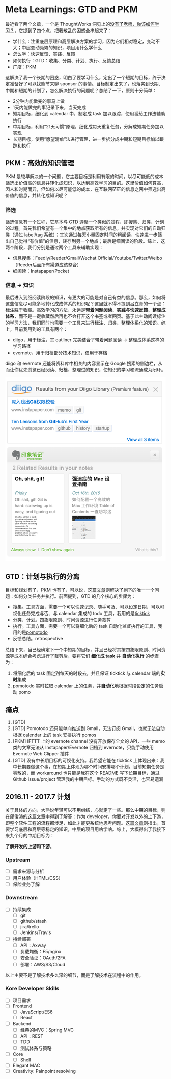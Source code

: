 # Meta Learnings: GTD and PKM

最近看了两个文章，一个是 ThoughtWorks 洞见上的[没有了老师，你该如何学习？](http://insights.thoughtworkers.org/how-to-study-without-teacher/)，它提到了四个点，把我散乱的困惑全串起来了：

* 学什么：注重底层原理和高层解决方案的学习，因为它们相对稳定，变动不大；中层变动频繁的知识，项目用什么学什么
* 怎么学：快速反馈、实践、反馈
* 如何执行：GTD：收集、分类、计划、执行、反馈总结
* 广度：PKM

这解决了我一个长期的困惑，明白了要学习什么，定出了一个短期的目标，终于决定准备好了可以找熊节来聊 sponsor 的事情。目标制定出来了，也落实到长期、中期和短期的计划了，怎么解决执行的问题呢？总结了一下，原则十分简单：

* 2分钟内能做完的事马上做
* 1天内能做完的事记录下来，当天完成
* 短期目标，细化到 calendar 中，制定成 task 加以跟踪，使用番茄工作法辅助执行
* 中期目标，利用“21天习惯”原理，细化成每天重复任务，分解成短期任务加以实现
* 长期目标，使用“愿望清单”法进行管理，进一步拆分成中期和短期目标加以跟踪和执行

## PKM：高效的知识管理

PKM 是较早解决的一个问题，它主要目标是利用有限的时间，以尽可能低的成本筛选出价值高的信息并转化成知识，以达到高效学习的目的。这里价值如何算高，因人和时期而异，但如何以尽可能低的成本，在互联网茫茫的信息之网中筛选出高价值的信息，并转化成知识呢？

### 筛选

筛选信息有一个过程，它基本与 GTD 遵循一个类似的过程，即搜集、归类、计划的过程。首先我们希望有一个集中的地点获取所有的信息，并实现对它们的自动归类（通过 label/tag 系统）；其次通过每天小量固定时间的粗阅读，快速进一步筛出自己觉得“有价值”的信息，转存到另一个地点；最后是细阅读的阶段。综上，这两个阶段，我们分别是通过两个工具来辅助实现：

* 信息搜集：Feedly/Reeder/Gmail/Wechat Official/Youtube/Twitter/Weibo（Reeder后面所有渠道应该整合）
* 细阅读：Instapaper/Pocket

### 信息 -> 知识

最后进入到细阅读阶段的知识，有更大的可能是对自己有益的信息。那么，如何将这些信息尽可能多地转化成成体系的知识呢？这里就不得不提到吕立青的一个点：标注胜于收藏。高效学习的方法，永远是**带着问题阅读**、**实践与快速反馈**、**整理成体系**，而不是一键收藏然后再也不会打开这个书签或者网页。基于此主动阅读标注的学习方法，我们同时也需要一个工具来进行标注、归类、整理体系化的知识。综上，目前我用到的工具有两个：

* diigo，用于标注，其 outliner 完美结合了带着问题阅读 -> 整理成体系这样的学习路径
* evernote，用于归档部分技术知识，仅用于存档

diigo 和 evernote 还能将资料库中相关的内容显示在 Google 搜索的侧边栏，从而让你优先浏览已经阅读、归档、整理过的知识，使知识的学习和流通成为闭环。

![](diigo-evernote-right-hand-side.png)

## GTD：计划与执行的分离

目标和规划有了，PKM 也有了，可以说，[这篇文章](http://www.mifengtd.cn/articles/runningcheese-gtd-system.html)则解决了剩下的唯一一个问题：如何分类任务并执行。前面提到，GTD 的几个核心的步骤为：

* 搜集。工具方面，需要一个可以快速记录、随手可及、可以设定日期、可以可视化任务完成与否、与 calendar 集成的 todo 工具，我用的是[ticktick](https://ticktick.com/)
* 分类、计划。四象限原则、时间资源进行任务裁剪
* 执行。工具方面，需要一个可以将细化后的 task 自动化监督执行的工具，我用的是[pomotodo](https://pomotodo.com/app/)
* 反馈总结。retrospective

总结下来，当已经确定下一个中短期的目标，并且已经将其按四象限原则、时间资源等成本综合考虑进行了裁剪后，要将它们 **细化成 task** 并 **自动化执行** 的步骤为：

1. 将细化后的 task 固定到每天的时段去，并且保证 ticktick 与 calendar 端的**实时**集成
2. pomotodo 实时拉取 calendar 上的任务，并**自动化**地根据时段设定的任务启动 pomo

## 痛点

1. [GTD] 
2. [GTD] Pomotodo 还只能单向推送到 Gmail，无法订阅 Gmail，也就无法自动根据 calendar 上的 task 安排执行 pomos
3. [PKM] IFTTT 上的 evernote channel 没有开放保存全文的 API，一些 memo 类的文章无法从 Instapaper/Evernote 归档到 evernote，只能手动使用 Evernote Web Clipper 插件
4. [GTD] 没有中长期目标的可视化支持。我希望它能在 ticktick 上体现出来：我中长期要做这个事，在短期上体现为哪个时间安排哪个计划。目前短期任务是零散的，而 workaround 也只能是我在这个 README 写下长期目标，通过 Github issue/project 管理我的中期目标。手动的方式既不灵活，也容易遗漏

## 2016.11 - 2017.7 计划

关于具体的方向，大熊说年轻可以不用纠结，心就定了一些。那么中期的目标，则在邱俊涛的[这篇文章](http://icodeit.org/2015/06/do-we-really-short-for-front-end-developer/)中得到了解答：作为 developer，你要对开发以外的上下游，即整个软件工程的流程都涉足，如此才能更系统地思考问题。[这篇文章](http://insights.thoughtworkers.org/how-to-study-without-teacher/)则指出，首要学习底层和高层等稳定的知识，中层的项目用啥学啥。综上，大概得出了我接下来九个月的中期目标为：

**了解开发的上游和下游**。

### Upstream

* [ ] 需求来源与分析
* [ ] 用户体验（HTML/CSS）
* [ ] 保险业务了解

### Downstream

* [ ] 持续集成
  * [ ] git 
  * [ ] github/stash
  * [ ] jira/trello
  * [ ] Jenkins/Travis
* [ ] 持续部署
  * [ ] API：Axway
  * [ ] 负载均衡：F5/nginx
  * [ ] 安全验证：OAuth/2FA
  * [ ] 部署：AWS/S3/Cloud
  
以上主要不是了解技术多么深的细节，而是了解技术在流程中的作用。

### Kore Developer Skills

* [ ] 项目需求
* [ ] Frontend
  * [ ] JavaScript/ES6
  * [ ] React
* [ ] Backend
  * [ ] 经典的MVC：Spring MVC
  * [ ] API：REST
  * [ ] TDD
  * [ ] 测试体系与策略
* [ ] Core
  * [ ] Shell
* [ ] Elegant MAC
* [ ] Creativity: Painpoint resolving
